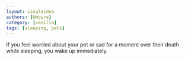 ```yaml
---
layout: singleidea
authors: [Umbire]
category: [vanilla]
tags: [sleeping, pets]
---
```

If you feel worried about your pet or sad for a moment over their death while sleeping, you wake up immediately.
